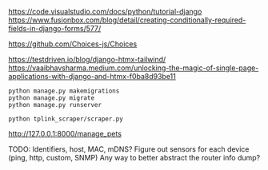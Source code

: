 https://code.visualstudio.com/docs/python/tutorial-django
https://www.fusionbox.com/blog/detail/creating-conditionally-required-fields-in-django-forms/577/


https://github.com/Choices-js/Choices


https://testdriven.io/blog/django-htmx-tailwind/
https://vaaibhavsharma.medium.com/unlocking-the-magic-of-single-page-applications-with-django-and-htmx-f0ba8d93be11


```
python manage.py makemigrations
python manage.py migrate
python manage.py runserver

python tplink_scraper/scraper.py

```


http://127.0.0.1:8000/manage_pets


TODO:
Identifiers, host, MAC, mDNS?
Figure out sensors for each device (ping, http, custom, SNMP)
Any way to better abstract the router info dump?
